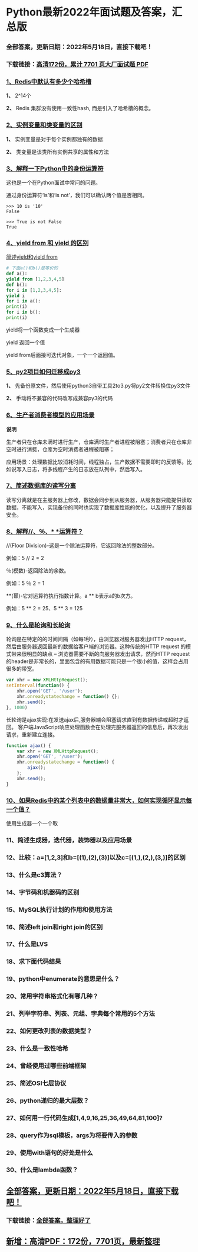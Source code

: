 # Python最新2022年面试题及答案，汇总版


### 全部答案，更新日期：2022年5月18日，直接下载吧！

### 下载链接：[高清172份，累计 7701 页大厂面试题  PDF](https://gitee.com/souyunku/DevBooks/blob/master/docs/index.md)



### [1、Redis中默认有多少个哈希槽](https://gitee.com/souyunku/DevBooks/blob/master/docs/Python/Python最新2021年面试题及答案，汇总版.md#1redis中默认有多少个哈希槽)  


**1、** 2^14个

**2、** Redis 集群没有使用一致性hash, 而是引入了哈希槽的概念。


### [2、实例变量和类变量的区别](https://gitee.com/souyunku/DevBooks/blob/master/docs/Python/Python最新2021年面试题及答案，汇总版.md#2实例变量和类变量的区别)  


**1、** 实例变量是对于每个实例都独有的数据

**2、** 类变量是该类所有实例共享的属性和方法


### [3、解释一下Python中的身份运算符](https://gitee.com/souyunku/DevBooks/blob/master/docs/Python/Python最新2021年面试题及答案，汇总版.md#3解释一下python中的身份运算符)  


这也是一个在Python面试中常问的问题。

通过身份运算符‘is’和‘is not’，我们可以确认两个值是否相同。

```
>>> 10 is '10'
False
 
>>> True is not False
True
```


### [4、yield from 和 yield 的区别](https://gitee.com/souyunku/DevBooks/blob/master/docs/Python/Python最新2021年面试题及答案，汇总版.md#4yield-from-和-yield-的区别)  


[简述yield和yield from](https://blog.csdn.net/lamusique/article/details/85845225)

```python
# 下面a()和b()是等价的
def a():
yield from [1,2,3,4,5]
def b():
for i in [1,2,3,4,5]:
yield i
for i in a():
print(i)
for i in b():
print(i)
```

yield将一个函数变成一个生成器

yield 返回一个值

yield from后面接可迭代对象，一个一个返回值。


### [5、py2项目如何迁移成py3](https://gitee.com/souyunku/DevBooks/blob/master/docs/Python/Python最新2021年面试题及答案，汇总版.md#5py2项目如何迁移成py3)  


**1、** 先备份原文件，然后使用python3自带工具2to3.py将py2文件转换位py3文件

**2、** 手动将不兼容的代码改写成兼容py3的代码


### [6、生产者消费者模型的应用场景](https://gitee.com/souyunku/DevBooks/blob/master/docs/Python/Python最新2021年面试题及答案，汇总版.md#6生产者消费者模型的应用场景)  


**说明**

生产者只在仓库未满时进行生产，仓库满时生产者进程被阻塞；消费者只在仓库非空时进行消费，仓库为空时消费者进程被阻塞；

应用场景：处理数据比较消耗时间，线程独占，生产数据不需要即时的反馈等。比如说写入日志，将多线程产生的日志放在队列中，然后写入。


### [7、简述数据库的读写分离](https://gitee.com/souyunku/DevBooks/blob/master/docs/Python/Python最新2021年面试题及答案，汇总版.md#7简述数据库的读写分离)  


读写分离就是在主服务器上修改，数据会同步到从服务器，从服务器只能提供读取数据，不能写入，实现备份的同时也实现了数据库性能的优化，以及提升了服务器安全。


### [8、解释//、％、* *运算符？](https://gitee.com/souyunku/DevBooks/blob/master/docs/Python/Python最新2021年面试题及答案，汇总版.md#8解释//％*-*运算符)  


//(Floor Division)-这是一个除法运算符，它返回除法的整数部分。

例如：5 // 2 = 2

％(模数)-返回除法的余数。

例如：5 ％ 2 = 1

**(幂)-它对运算符执行指数计算。a ** b表示a的b次方。

例如：5 ** 2 = 25、5 ** 3 = 125


### [9、什么是轮询和长轮询](https://gitee.com/souyunku/DevBooks/blob/master/docs/Python/Python最新2021年面试题及答案，汇总版.md#9什么是轮询和长轮询)  


轮询是在特定的的时间间隔（如每1秒），由浏览器对服务器发出HTTP request，然后由服务器返回最新的数据给客户端的浏览器。这种传统的HTTP request 的模式带来很明显的缺点 – 浏览器需要不断的向服务器发出请求，然而HTTP request 的header是非常长的，里面包含的有用数据可能只是一个很小的值，这样会占用很多的带宽。

```javascript
var xhr = new XMLHttpRequest();
setInterval(function() {
    xhr.open('GET', '/user');
    xhr.onreadystatechange = function() {};
    xhr.send();
}, 1000)
```

长轮询是ajax实现:在发送ajax后,服务器端会阻塞请求直到有数据传递或超时才返回。 客户端JavaScript响应处理函数会在处理完服务器返回的信息后，再次发出请求，重新建立连接。

```javascript
function ajax() {
    var xhr = new XMLHttpRequest();
    xhr.open('GET', '/user');
    xhr.onreadystatechange = function() {
        ajax();
    };
    xhr.send();
}
```


### [10、如果Redis中的某个列表中的数据量非常大，如何实现循环显示每一个值？](https://gitee.com/souyunku/DevBooks/blob/master/docs/Python/Python最新2021年面试题及答案，汇总版.md#10如果redis中的某个列表中的数据量非常大如何实现循环显示每一个值)  


使用生成器一个一个取


### 11、简述生成器，迭代器，装饰器以及应用场景
### 12、比较：a=[1,2,3]和b=[(1),(2),(3)]以及c=[(1,),(2,),(3,)]的区别
### 13、什么是c3算法？
### 14、字节码和机器码的区别
### 15、MySQL执行计划的作用和使用方法
### 16、简述left join和right join的区别
### 17、什么是LVS
### 18、求下面代码结果
### 19、python中enumerate的意思是什么？
### 20、常用字符串格式化有哪几种？
### 21、列举字符串、列表、元组、字典每个常用的5个方法
### 22、如何更改列表的数据类型？
### 23、什么是一致性哈希
### 24、曾经使用过哪些前端框架
### 25、简述OSI七层协议
### 26、python递归的最大层数？
### 27、如何用一行代码生成[1,4,9,16,25,36,49,64,81,100]?
### 28、query作为sql模板，args为将要传入的参数
### 29、使用with语句的好处是什么
### 30、什么是lambda函数？





## [全部答案，更新日期：2022年5月18日，直接下载吧！](https://gitee.com/souyunku/DevBooks/blob/master/docs/daan.md)

### 下载链接：[全部答案，整理好了](https://gitee.com/souyunku/DevBooks/blob/master/docs/daan.md)




## [新增：高清PDF：172份，7701页，最新整理](https://gitee.com/souyunku/DevBooks/blob/master/docs/daan.md)




